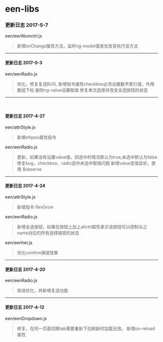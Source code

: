 # een-libs

### 更新日志  2017-5-7

een/eenNumctrl.js
> 新增onChange属性方法，监听ng-model值发生改变执行该方法

---------------------

#### 更新日志  2017-5-3

een/eenRadio.js
> 优化、修复复选BUG, 新增指令属性checkbox必须设置数字索引值，作用数组下标
> 删除ng-value设置取值
> 修复单次选择并改变全选按钮的状态
 
--------
 
#### 更新日志  2017-4-27

een/attrStyle.js
> 新增ellipsis属性指令

een/eenRadio.js
> 更新，如果没有设置value值，则选中的情况默认为true,未选中默认为false
> 修复bug，checkbox、radio选中未选中取值问题
> 新增value变值监听，使用 $observe

--------

#### 更新日志  2017-4-24

een/attrStyle.js
> 新增指令 flexGrow

een/eenRadio.js
> 新增全选按钮，如果在按钮上加上allctrl属性表示该按钮可以控制与之name对应的所有选择按钮的状态

een/eenher.js
> 优化confirm弹层效果

--------

#### 更新日志  2017-4-20
een/eenRadio.js
> 改进优化，并新增复选功能

--------

#### 更新日志  2017-4-12
een/eenDropdown.js
> 修复，在同一页面切换tab需要重新下拉刷新时加载无效。
> 新增on-reload属性
